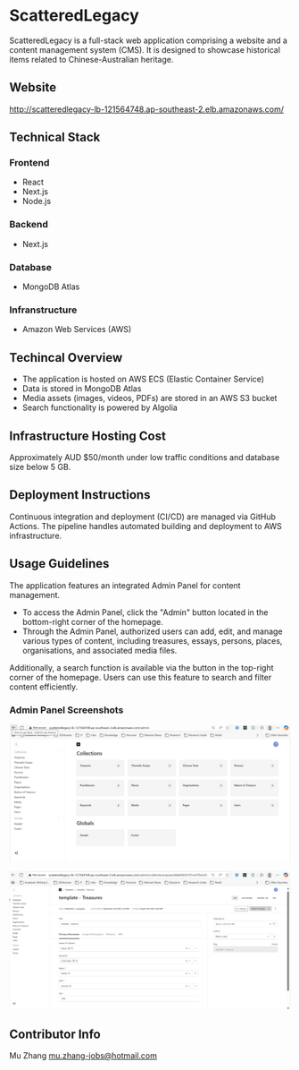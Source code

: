 # ScatteredLegacy

ScatteredLegacy is a full-stack web application comprising a website and a content management system (CMS). It is designed to showcase historical items related to Chinese-Australian heritage.

## Website
http://scatteredlegacy-lb-121564748.ap-southeast-2.elb.amazonaws.com/

## Technical Stack 

### Frontend
- React
- Next.js
- Node.js

### Backend
- Next.js

### Database
- MongoDB Atlas

### Infranstructure
- Amazon Web Services (AWS)

## Techincal Overview
- The application is hosted on AWS ECS (Elastic Container Service)
- Data is stored in MongoDB Atlas
- Media assets (images, videos, PDFs) are stored in an AWS S3 bucket
- Search functionality is powered by Algolia

## Infrastructure Hosting Cost
Approximately AUD $50/month under low traffic conditions and database size below 5 GB.

## Deployment Instructions
Continuous integration and deployment (CI/CD) are managed via GitHub Actions.
The pipeline handles automated building and deployment to AWS infrastructure.

## Usage Guidelines

The application features an integrated Admin Panel for content management.

- To access the Admin Panel, click the "Admin" button located in the bottom-right corner of the homepage.
- Through the Admin Panel, authorized users can add, edit, and manage various types of content, including treasures, essays, persons, places, organisations, and associated media files.

Additionally, a search function is available via the button in the top-right corner of the homepage. Users can use this feature to search and filter content efficiently.

### Admin Panel Screenshots

![Admin Panel Main Page](pictures/admin%20panel%20main%20page.png)

![Treasure](pictures/treasure.png)

## Contributor Info
Mu Zhang
mu.zhang-jobs@hotmail.com